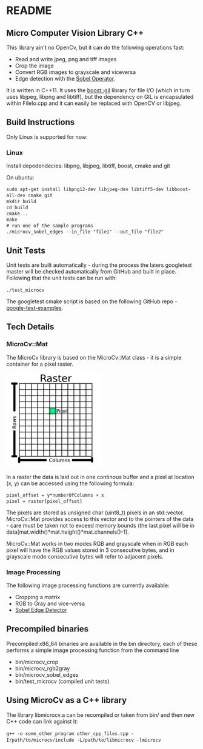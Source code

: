 # README #

## Micro Computer Vision Library C++ ##
This library ain't no OpenCv, but it can do the following operations fast:
* Read and write jpeg, png and tiff images
* Crop the image
* Convert RGB images to grayscale and viceversa
* Edge detection with the [Sobel Operator](https://en.wikipedia.org/wiki/Sobel_operator).

It is written in C++11. It uses the [boost::gil](https://www.boost.org/doc/libs/release/libs/gil/) library for file I/O (which in turn uses libjpeg, libpng and libtiff), but the dependency on GIL is encapsulated within FileIo.cpp and it can easily be replaced with OpenCV or libjpeg.


## Build Instructions ##
Only Linux is supported for now:

### Linux ###
Install depedendecies: libpng, libjpeg, libtiff, boost, cmake and git

On ubuntu:
```
sudo apt-get install libpng12-dev libjpeg-dev libtiff5-dev libboost-all-dev cmake git
mkdir build
cd build
cmake ..
make
# run one of the sample programs
./microcv_sobel_edges --in_file "file1" --out_file "file2"
```

## Unit Tests ##
Unit tests are built automatically - during the process the laters googletest master will be checked
automatically from GitHub and built in place. Following that the unit tests can be run with:

`./test_microcv`

The googletest cmake script is based on the following GitHub repo - [google-test-examples](https://github.com/snikulov/google-test-examples/).


## Tech Details ##

### MicroCv::Mat ###

The MicroCv library is based on the MicroCv::Mat class - it is a simple container for a pixel raster. 

![Raster Data](images/raster_dataset.png)

In a raster the data is laid out in one continous buffer and a pixel at location (x, y) can be accessed using the following formula:
```
pixel_offset = y*numberOfColumns + x
pixel = raster[pixel_offset]
```

The pixels are stored as unsigned char (uint8_t) pixels in an std::vector. MicroCv::Mat provides access to this vector and to the pointers of the data - care must be taken not to exceed memory bounds (the last pixel will be in data[mat.width()\*mat.height()\*mat.channels()-1].

MicroCv::Mat works in two modes RGB and grayscale when in RGB each pixel will have the RGB values stored in 3 consecutive bytes, and in grayscale mode consecutive bytes will refer to adjacent pixels. 

### Image Processing ###
The following image processing functions are currently available:
* Cropping a matrix
* RGB to Gray and vice-versa
* [Sobel Edge Detector](https://en.wikipedia.org/wiki/Sobel_operator)

## Precompiled binaries ##
Precompiled x86_64 binaries are available in the bin directory, each of these performs a simple image processing function from the command line
* bin/microcv_crop
* bin/microcv_rgb2gray
* bin/microcv_sobel_edges
* bin/test_microcv (compiled unit tests)


## Using MicroCv as a C++ library ##
The library libmicrocv.a can be recompiled or taken from bin/ and then new C++ code can link against it:

`g++ -o some_other_program other_cpp_files.cpp -I/path/to/microcv/include -L/path/to/libmicrocv -lmicrocv`
